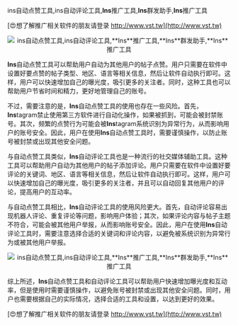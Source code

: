 ins自动点赞工具,ins自动评论工具,**Ins**推广工具,**Ins**群发助手,**Ins**推广工具

[😍想了解推广相关软件的朋友请登录 http://www.vst.tw](http://www.vst.tw)

 <center><img src="https://vst.tw/MP4/tuiguang/png/1.png" alt="ins自动点赞工具,ins自动评论工具,**Ins**推广工具,**Ins**群发助手,**Ins**推广工具"></center>

**Ins**自动点赞工具可以帮助用户自动为其他用户的帖子点赞。用户只需要在软件中设置好要点赞的帖子类型、地区、语言等相关信息，然后让软件自动执行即可。这样，用户可以快速增加自己的曝光度，吸引更多的关注者。同时，这种工具也可以帮助用户节省时间和精力，更好地管理自己的账号。

不过，需要注意的是，**Ins**自动点赞工具的使用也存在一些风险。首先，**Ins**tagram禁止使用第三方软件进行自动化操作，如果被抓到，可能会被封禁账号。其次，频繁的点赞行为可能会被**Ins**tagram系统识别为异常行为，从而影响用户的账号安全。因此，用户在使用**Ins**自动点赞工具时，需要谨慎操作，以防止账号被封禁或出现其他安全问题。

与自动点赞工具类似，**Ins**自动评论工具也是一种流行的社交媒体辅助工具。这种工具可以帮助用户自动为其他用户的帖子添加评论。用户只需要在软件中设置好要评论的关键词、地区、语言等相关信息，然后让软件自动执行即可。这样，用户可以快速增加自己的曝光度，吸引更多的关注者，并且可以自动回复其他用户的评论，提高用户的互动率。

与自动点赞工具相比，**Ins**自动评论工具的使用风险更大。首先，自动评论容易出现机器人评论、重复评论等问题，影响用户体验；其次，如果评论内容与帖子主题不符合，可能会被其他用户举报，从而影响账号安全。因此，用户在使用**Ins**自动评论工具时，需要注意选择合适的关键词和评论内容，以避免被系统识别为异常行为或被其他用户举报。

 <center><img src="https://vst.tw/MP4/tuiguang/png/3.png" alt="ins自动点赞工具,ins自动评论工具,**Ins**推广工具,**Ins**群发助手,**Ins**推广工具"></center>

综上所述，**Ins**自动点赞工具和自动评论工具可以帮助用户快速增加曝光度和互动率，但是使用时需要谨慎操作，以避免账号被封禁或出现其他安全问题。同时，用户也需要根据自己的实际情况，选择合适的工具和设置，以达到更好的效果。

[😍想了解推广相关软件的朋友请登录 http://www.vst.tw](http://www.vst.tw)




